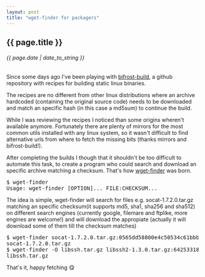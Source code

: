 ```yaml
---
layout: post
title: "wget-finder for packagers"
---
```


## {{ page.title }}

###### {{ page.date | date_to_string }}

Since some days ago I've been playing with [bifrost-build](https://github.com/jelaas/bifrost-build), a github repository with recipes for building static linux binaries.

The recipes are no different from other linux distributions where an archive hardcoded (containing the original source code) needs to be downloaded and match an specific hash (in this case a md5sum) to continue the build.

While I was reviewing the recipes I noticed than some origins wheren't available anymore. Fortunately there are plenty of mirrors for the most common utils installed with any linux system, so it wasn't difficult to find alternative urls from where to fetch the missing bits (thanks mirrors and bifrost-build!).

After completing the builds I though that it shouldn't be too difficult to automate this task, to create a program who could search and download an specific archive matching a checksum. That's how [wget-finder](https://github.com/chilicuil/learn/blob/master/sh/tools/wget-finder) was born.

<pre class="sh_sh">
$ wget-finder
Usage: wget-finder [OPTION]... FILE:CHECKSUM...
</pre>

The idea is simple, wget-finder will search for files e.g. socat-1.7.2.0.tar.gz matching an specific checksum(it supports md5, sha1, sha256 and sha512) on different search engines (currently google, filemare and ftplike, more engines are welcome!) and will download the appropiate (actually it will download some of them till the checksum matches)

<pre class="sh_sh">
$ wget-finder socat-1.7.2.0.tar.gz:0565dd58800e4c50534c61bbb453b771
socat-1.7.2.0.tar.gz
$ wget-finder -O libssh.tar.gz libssh2-1.3.0.tar.gz:6425331899ccf1015f1ed79448cb4709
libssh.tar.gz
</pre>

That's it, happy fetching &#128523;
